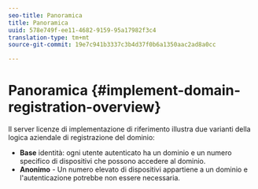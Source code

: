 ```yaml
---
seo-title: Panoramica
title: Panoramica
uuid: 578e749f-ee11-4682-9159-95a17982f3c4
translation-type: tm+mt
source-git-commit: 19e7c941b3337c3b4d37f0b6a1350aac2ad8a0cc

---
```



# Panoramica {#implement-domain-registration-overview}

Il server licenze di implementazione di riferimento illustra due varianti della logica aziendale di registrazione del dominio:

* **Base** identità: ogni utente autenticato ha un dominio e un numero specifico di dispositivi che possono accedere al dominio.
* **Anonimo** - Un numero elevato di dispositivi appartiene a un dominio e l&#39;autenticazione potrebbe non essere necessaria.
